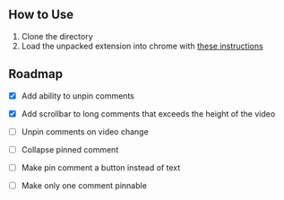 ## How to Use
1. Clone the directory
2. Load the unpacked extension into chrome with [these instructions](https://developer.chrome.com/docs/extensions/get-started/tutorial/hello-world#load-unpacked)


## Roadmap

- [x] Add ability to unpin comments

- [x] Add scrollbar to long comments that exceeds the height of the video
- [ ] Unpin comments on video change
- [ ] Collapse pinned comment
- [ ] Make pin comment a button instead of text
- [ ] Make only one comment pinnable

